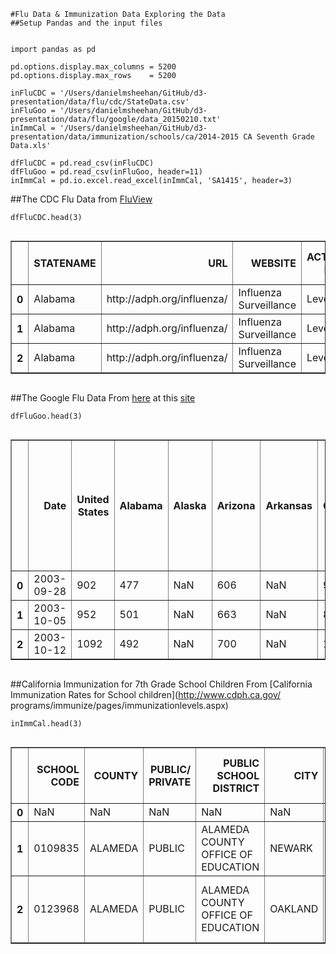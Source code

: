 

    #Flu Data & Immunization Data Exploring the Data
    ##Setup Pandas and the input files


    import pandas as pd
    
    pd.options.display.max_columns = 5200
    pd.options.display.max_rows    = 5200
    
    inFluCDC = '/Users/danielmsheehan/GitHub/d3-presentation/data/flu/cdc/StateData.csv'
    inFluGoo = '/Users/danielmsheehan/GitHub/d3-presentation/data/flu/google/data_20150210.txt'
    inImmCal = '/Users/danielmsheehan/GitHub/d3-presentation/data/immunization/schools/ca/2014-2015 CA Seventh Grade Data.xls'
    
    dfFluCDC = pd.read_csv(inFluCDC)
    dfFluGoo = pd.read_csv(inFluGoo, header=11)
    inImmCal = pd.io.excel.read_excel(inImmCal, 'SA1415', header=3)

##The CDC Flu Data
from [FluView](http://gis.cdc.gov/grasp/fluview/main.html)


    dfFluCDC.head(3)




<div style="max-height:1000px;max-width:1500px;overflow:auto;">
<table border="1" class="dataframe">
  <thead>
    <tr style="text-align: right;">
      <th></th>
      <th>STATENAME</th>
      <th>URL</th>
      <th>WEBSITE</th>
      <th>ACTIVITY LEVEL</th>
      <th>ACTIVITY LEVEL LABEL</th>
      <th>WEEKEND</th>
      <th>WEEK</th>
      <th>SEASON</th>
    </tr>
  </thead>
  <tbody>
    <tr>
      <th>0</th>
      <td> Alabama</td>
      <td> http://adph.org/influenza/</td>
      <td> Influenza Surveillance</td>
      <td> Level 1</td>
      <td> Minimal</td>
      <td> Oct-04-2008</td>
      <td> 40</td>
      <td> 2008-09</td>
    </tr>
    <tr>
      <th>1</th>
      <td> Alabama</td>
      <td> http://adph.org/influenza/</td>
      <td> Influenza Surveillance</td>
      <td> Level 1</td>
      <td> Minimal</td>
      <td> Oct-11-2008</td>
      <td> 41</td>
      <td> 2008-09</td>
    </tr>
    <tr>
      <th>2</th>
      <td> Alabama</td>
      <td> http://adph.org/influenza/</td>
      <td> Influenza Surveillance</td>
      <td> Level 1</td>
      <td> Minimal</td>
      <td> Oct-18-2008</td>
      <td> 42</td>
      <td> 2008-09</td>
    </tr>
  </tbody>
</table>
</div>



##The Google Flu Data
From [here](https://www.google.org/flutrends/us/data.txt) at this
[site](https://www.google.org/flutrends/us/#US)


    dfFluGoo.head(3)




<div style="max-height:1000px;max-width:1500px;overflow:auto;">
<table border="1" class="dataframe">
  <thead>
    <tr style="text-align: right;">
      <th></th>
      <th>Date</th>
      <th>United States</th>
      <th>Alabama</th>
      <th>Alaska</th>
      <th>Arizona</th>
      <th>Arkansas</th>
      <th>California</th>
      <th>Colorado</th>
      <th>Connecticut</th>
      <th>Delaware</th>
      <th>District of Columbia</th>
      <th>Florida</th>
      <th>Georgia</th>
      <th>Hawaii</th>
      <th>Idaho</th>
      <th>Illinois</th>
      <th>Indiana</th>
      <th>Iowa</th>
      <th>Kansas</th>
      <th>Kentucky</th>
      <th>Louisiana</th>
      <th>Maine</th>
      <th>Maryland</th>
      <th>Massachusetts</th>
      <th>Michigan</th>
      <th>Minnesota</th>
      <th>Mississippi</th>
      <th>Missouri</th>
      <th>Montana</th>
      <th>Nebraska</th>
      <th>Nevada</th>
      <th>New Hampshire</th>
      <th>New Jersey</th>
      <th>New Mexico</th>
      <th>New York</th>
      <th>North Carolina</th>
      <th>North Dakota</th>
      <th>Ohio</th>
      <th>Oklahoma</th>
      <th>Oregon</th>
      <th>Pennsylvania</th>
      <th>Rhode Island</th>
      <th>South Carolina</th>
      <th>South Dakota</th>
      <th>Tennessee</th>
      <th>Texas</th>
      <th>Utah</th>
      <th>Vermont</th>
      <th>Virginia</th>
      <th>Washington</th>
      <th>West Virginia</th>
      <th>Wisconsin</th>
      <th>Wyoming</th>
      <th>HHS Region 1 (CT, ME, MA, NH, RI, VT)</th>
      <th>HHS Region 2 (NJ, NY)</th>
      <th>HHS Region 3 (DE, DC, MD, PA, VA, WV)</th>
      <th>HHS Region 4 (AL, FL, GA, KY, MS, NC, SC, TN)</th>
      <th>HHS Region 5 (IL, IN, MI, MN, OH, WI)</th>
      <th>HHS Region 6 (AR, LA, NM, OK, TX)</th>
      <th>HHS Region 7 (IA, KS, MO, NE)</th>
      <th>HHS Region 8 (CO, MT, ND, SD, UT, WY)</th>
      <th>HHS Region 9 (AZ, CA, HI, NV)</th>
      <th>HHS Region 10 (AK, ID, OR, WA)</th>
      <th>Anchorage, AK</th>
      <th>Birmingham, AL</th>
      <th>Little Rock, AR</th>
      <th>Mesa, AZ</th>
      <th>Phoenix, AZ</th>
      <th>Scottsdale, AZ</th>
      <th>Tempe, AZ</th>
      <th>Tucson, AZ</th>
      <th>Berkeley, CA</th>
      <th>Fresno, CA</th>
      <th>Irvine, CA</th>
      <th>Los Angeles, CA</th>
      <th>Oakland, CA</th>
      <th>Sacramento, CA</th>
      <th>San Diego, CA</th>
      <th>San Francisco, CA</th>
      <th>San Jose, CA</th>
      <th>Santa Clara, CA</th>
      <th>Sunnyvale, CA</th>
      <th>Colorado Springs, CO</th>
      <th>Denver, CO</th>
      <th>Washington, DC</th>
      <th>Gainesville, FL</th>
      <th>Jacksonville, FL</th>
      <th>Miami, FL</th>
      <th>Orlando, FL</th>
      <th>Tampa, FL</th>
      <th>Atlanta, GA</th>
      <th>Roswell, GA</th>
      <th>Honolulu, HI</th>
      <th>Des Moines, IA</th>
      <th>Boise, ID</th>
      <th>Chicago, IL</th>
      <th>Indianapolis, IN</th>
      <th>Wichita, KS</th>
      <th>Lexington, KY</th>
      <th>Baton Rouge, LA</th>
      <th>New Orleans, LA</th>
      <th>Boston, MA</th>
      <th>Somerville, MA</th>
      <th>Baltimore, MD</th>
      <th>Grand Rapids, MI</th>
      <th>St Paul, MN</th>
      <th>Kansas City, MO</th>
      <th>Springfield, MO</th>
      <th>St Louis, MO</th>
      <th>Jackson, MS</th>
      <th>Cary, NC</th>
      <th>Charlotte, NC</th>
      <th>Durham, NC</th>
      <th>Greensboro, NC</th>
      <th>Raleigh, NC</th>
      <th>Lincoln, NE</th>
      <th>Omaha, NE</th>
      <th>Newark, NJ</th>
      <th>Albuquerque, NM</th>
      <th>Las Vegas, NV</th>
      <th>Reno, NV</th>
      <th>Albany, NY</th>
      <th>Buffalo, NY</th>
      <th>New York, NY</th>
      <th>Rochester, NY</th>
      <th>Cleveland, OH</th>
      <th>Columbus, OH</th>
      <th>Dayton, OH</th>
      <th>Oklahoma City, OK</th>
      <th>Tulsa, OK</th>
      <th>Beaverton, OR</th>
      <th>Eugene, OR</th>
      <th>Portland, OR</th>
      <th>Philadelphia, PA</th>
      <th>Pittsburgh, PA</th>
      <th>State College, PA</th>
      <th>Providence, RI</th>
      <th>Columbia, SC</th>
      <th>Greenville, SC</th>
      <th>Knoxville, TN</th>
      <th>Memphis, TN</th>
      <th>Nashville, TN</th>
      <th>Austin, TX</th>
      <th>Dallas, TX</th>
      <th>Ft Worth, TX</th>
      <th>Houston, TX</th>
      <th>Irving, TX</th>
      <th>Lubbock, TX</th>
      <th>Plano, TX</th>
      <th>San Antonio, TX</th>
      <th>Salt Lake City, UT</th>
      <th>Arlington, VA</th>
      <th>Norfolk, VA</th>
      <th>Reston, VA</th>
      <th>Richmond, VA</th>
      <th>Bellevue, WA</th>
      <th>Seattle, WA</th>
      <th>Spokane, WA</th>
      <th>Madison, WI</th>
      <th>Milwaukee, WI</th>
    </tr>
  </thead>
  <tbody>
    <tr>
      <th>0</th>
      <td> 2003-09-28</td>
      <td>  902</td>
      <td> 477</td>
      <td>NaN</td>
      <td> 606</td>
      <td>NaN</td>
      <td>  929</td>
      <td> 233</td>
      <td> 223</td>
      <td>NaN</td>
      <td>  927</td>
      <td> 587</td>
      <td> 514</td>
      <td>NaN</td>
      <td>NaN</td>
      <td> 677</td>
      <td> 544</td>
      <td> 303</td>
      <td> 272</td>
      <td> 420</td>
      <td> 1017</td>
      <td>NaN</td>
      <td> 1268</td>
      <td> 344</td>
      <td> 685</td>
      <td> 484</td>
      <td>NaN</td>
      <td> 349</td>
      <td>NaN</td>
      <td>NaN</td>
      <td>NaN</td>
      <td>NaN</td>
      <td> 695</td>
      <td>NaN</td>
      <td> 649</td>
      <td> 565</td>
      <td>NaN</td>
      <td> 616</td>
      <td> 1040</td>
      <td> 409</td>
      <td> 1186</td>
      <td>NaN</td>
      <td> 462</td>
      <td>NaN</td>
      <td> 551</td>
      <td> 1398</td>
      <td>NaN</td>
      <td>NaN</td>
      <td> 1112</td>
      <td> 588</td>
      <td>NaN</td>
      <td> 466</td>
      <td>NaN</td>
      <td> 322</td>
      <td> 666</td>
      <td> 1366</td>
      <td> 631</td>
      <td> 690</td>
      <td> 1385</td>
      <td> 385</td>
      <td> 266</td>
      <td>  878</td>
      <td> 624</td>
      <td>NaN</td>
      <td> 407</td>
      <td>NaN</td>
      <td>NaN</td>
      <td> 757</td>
      <td>NaN</td>
      <td> 585</td>
      <td> 598</td>
      <td>NaN</td>
      <td>NaN</td>
      <td>NaN</td>
      <td>  901</td>
      <td> 848</td>
      <td> 448</td>
      <td> 562</td>
      <td> 1003</td>
      <td> 731</td>
      <td> 990</td>
      <td> 602</td>
      <td>NaN</td>
      <td> 235</td>
      <td> 1153</td>
      <td> NaN</td>
      <td>NaN</td>
      <td> 373</td>
      <td> 609</td>
      <td> 461</td>
      <td> 519</td>
      <td>NaN</td>
      <td>  794</td>
      <td>NaN</td>
      <td>NaN</td>
      <td> 731</td>
      <td> 641</td>
      <td>NaN</td>
      <td>NaN</td>
      <td>NaN</td>
      <td> 1154</td>
      <td> 314</td>
      <td> 332</td>
      <td> 1505</td>
      <td>NaN</td>
      <td> 426</td>
      <td> 330</td>
      <td>NaN</td>
      <td> 391</td>
      <td>NaN</td>
      <td>NaN</td>
      <td> 561</td>
      <td> 521</td>
      <td>NaN</td>
      <td> 503</td>
      <td>NaN</td>
      <td> 314</td>
      <td> 540</td>
      <td>  NaN</td>
      <td> 843</td>
      <td>NaN</td>
      <td> 505</td>
      <td>NaN</td>
      <td> 579</td>
      <td> 406</td>
      <td> 466</td>
      <td> 437</td>
      <td>NaN</td>
      <td> 924</td>
      <td> 1034</td>
      <td>NaN</td>
      <td>NaN</td>
      <td> 444</td>
      <td> 1204</td>
      <td> 1122</td>
      <td>NaN</td>
      <td>NaN</td>
      <td>NaN</td>
      <td>NaN</td>
      <td>NaN</td>
      <td>NaN</td>
      <td> 425</td>
      <td> 1150</td>
      <td> 1200</td>
      <td>NaN</td>
      <td> 1412</td>
      <td> 1122</td>
      <td>NaN</td>
      <td>NaN</td>
      <td>  986</td>
      <td> 261</td>
      <td> 1066</td>
      <td> 948</td>
      <td>NaN</td>
      <td> 1035</td>
      <td>NaN</td>
      <td> 668</td>
      <td>NaN</td>
      <td> 622</td>
      <td> 452</td>
    </tr>
    <tr>
      <th>1</th>
      <td> 2003-10-05</td>
      <td>  952</td>
      <td> 501</td>
      <td>NaN</td>
      <td> 663</td>
      <td>NaN</td>
      <td>  849</td>
      <td> 251</td>
      <td> 243</td>
      <td>NaN</td>
      <td>  993</td>
      <td> 582</td>
      <td> 532</td>
      <td>NaN</td>
      <td>NaN</td>
      <td> 732</td>
      <td> 607</td>
      <td> 303</td>
      <td> 270</td>
      <td> 442</td>
      <td> 1096</td>
      <td>NaN</td>
      <td> 1374</td>
      <td> 362</td>
      <td> 748</td>
      <td> 514</td>
      <td>NaN</td>
      <td> 359</td>
      <td>NaN</td>
      <td>NaN</td>
      <td>NaN</td>
      <td>NaN</td>
      <td> 716</td>
      <td>NaN</td>
      <td> 725</td>
      <td> 660</td>
      <td>NaN</td>
      <td> 699</td>
      <td> 1065</td>
      <td> 409</td>
      <td> 1176</td>
      <td>NaN</td>
      <td> 478</td>
      <td>NaN</td>
      <td> 597</td>
      <td> 1517</td>
      <td>NaN</td>
      <td>NaN</td>
      <td> 1198</td>
      <td> 624</td>
      <td>NaN</td>
      <td> 504</td>
      <td>NaN</td>
      <td> 381</td>
      <td> 711</td>
      <td> 1335</td>
      <td> 652</td>
      <td> 775</td>
      <td> 1613</td>
      <td> 400</td>
      <td> 271</td>
      <td>  853</td>
      <td> 688</td>
      <td>NaN</td>
      <td> 402</td>
      <td>NaN</td>
      <td>NaN</td>
      <td> 796</td>
      <td>NaN</td>
      <td> 608</td>
      <td> 674</td>
      <td>NaN</td>
      <td>NaN</td>
      <td>NaN</td>
      <td>  891</td>
      <td> 888</td>
      <td> 436</td>
      <td> 840</td>
      <td> 1115</td>
      <td> 740</td>
      <td> 915</td>
      <td> 594</td>
      <td>NaN</td>
      <td> 270</td>
      <td> 1310</td>
      <td> NaN</td>
      <td>NaN</td>
      <td> 386</td>
      <td> 663</td>
      <td> 581</td>
      <td> 484</td>
      <td>NaN</td>
      <td>  877</td>
      <td>NaN</td>
      <td>NaN</td>
      <td> 850</td>
      <td> 657</td>
      <td>NaN</td>
      <td>NaN</td>
      <td>NaN</td>
      <td> 1162</td>
      <td> 323</td>
      <td> 375</td>
      <td> 1535</td>
      <td>NaN</td>
      <td> 423</td>
      <td> 316</td>
      <td>NaN</td>
      <td> 397</td>
      <td>NaN</td>
      <td>NaN</td>
      <td> 673</td>
      <td> 536</td>
      <td>NaN</td>
      <td> 586</td>
      <td>NaN</td>
      <td> 331</td>
      <td> 549</td>
      <td>  NaN</td>
      <td> 831</td>
      <td>NaN</td>
      <td> 508</td>
      <td>NaN</td>
      <td> 730</td>
      <td> 483</td>
      <td> 535</td>
      <td> 415</td>
      <td>NaN</td>
      <td> 894</td>
      <td> 1042</td>
      <td>NaN</td>
      <td>NaN</td>
      <td> 471</td>
      <td> 1124</td>
      <td> 1193</td>
      <td>NaN</td>
      <td>NaN</td>
      <td>NaN</td>
      <td>NaN</td>
      <td>NaN</td>
      <td>NaN</td>
      <td> 468</td>
      <td> 1331</td>
      <td> 1487</td>
      <td>NaN</td>
      <td> 2057</td>
      <td> 1208</td>
      <td>NaN</td>
      <td>NaN</td>
      <td>  989</td>
      <td> 249</td>
      <td> 1249</td>
      <td> 963</td>
      <td>NaN</td>
      <td> 1135</td>
      <td>NaN</td>
      <td> 787</td>
      <td>NaN</td>
      <td> 626</td>
      <td> 449</td>
    </tr>
    <tr>
      <th>2</th>
      <td> 2003-10-12</td>
      <td> 1092</td>
      <td> 492</td>
      <td>NaN</td>
      <td> 700</td>
      <td>NaN</td>
      <td> 1032</td>
      <td> 283</td>
      <td> 261</td>
      <td>NaN</td>
      <td> 1033</td>
      <td> 606</td>
      <td> 557</td>
      <td>NaN</td>
      <td>NaN</td>
      <td> 799</td>
      <td> 637</td>
      <td> 312</td>
      <td> 280</td>
      <td> 460</td>
      <td> 1144</td>
      <td>NaN</td>
      <td> 1445</td>
      <td> 372</td>
      <td> 791</td>
      <td> 588</td>
      <td>NaN</td>
      <td> 381</td>
      <td>NaN</td>
      <td>NaN</td>
      <td>NaN</td>
      <td>NaN</td>
      <td> 815</td>
      <td>NaN</td>
      <td> 739</td>
      <td> 861</td>
      <td>NaN</td>
      <td> 729</td>
      <td> 1122</td>
      <td> 428</td>
      <td> 1340</td>
      <td>NaN</td>
      <td> 521</td>
      <td>NaN</td>
      <td> 670</td>
      <td> 2010</td>
      <td>NaN</td>
      <td>NaN</td>
      <td> 1343</td>
      <td> 777</td>
      <td>NaN</td>
      <td> 538</td>
      <td>NaN</td>
      <td> 410</td>
      <td> 819</td>
      <td> 1411</td>
      <td> 735</td>
      <td> 760</td>
      <td> 2089</td>
      <td> 422</td>
      <td> 285</td>
      <td> 1102</td>
      <td> 791</td>
      <td>NaN</td>
      <td> 428</td>
      <td>NaN</td>
      <td>NaN</td>
      <td> 766</td>
      <td>NaN</td>
      <td> 629</td>
      <td> 731</td>
      <td>NaN</td>
      <td>NaN</td>
      <td>NaN</td>
      <td> 1165</td>
      <td> 839</td>
      <td> 468</td>
      <td> 938</td>
      <td> 1311</td>
      <td> 826</td>
      <td> 989</td>
      <td> 609</td>
      <td>NaN</td>
      <td> 257</td>
      <td> 1309</td>
      <td> 641</td>
      <td>NaN</td>
      <td> 370</td>
      <td> 615</td>
      <td> 567</td>
      <td> 497</td>
      <td>NaN</td>
      <td> 1030</td>
      <td>NaN</td>
      <td>NaN</td>
      <td> 799</td>
      <td> 685</td>
      <td>NaN</td>
      <td>NaN</td>
      <td>NaN</td>
      <td> 1274</td>
      <td> 369</td>
      <td> 447</td>
      <td> 1549</td>
      <td>NaN</td>
      <td> 457</td>
      <td> 343</td>
      <td>NaN</td>
      <td> 408</td>
      <td>NaN</td>
      <td>NaN</td>
      <td> 738</td>
      <td> 521</td>
      <td>NaN</td>
      <td> 838</td>
      <td>NaN</td>
      <td> 373</td>
      <td> 575</td>
      <td> 1068</td>
      <td> 824</td>
      <td>NaN</td>
      <td> 555</td>
      <td>NaN</td>
      <td> 652</td>
      <td> 476</td>
      <td> 671</td>
      <td> 442</td>
      <td>NaN</td>
      <td> 922</td>
      <td> 1089</td>
      <td>NaN</td>
      <td>NaN</td>
      <td> 574</td>
      <td> 1249</td>
      <td> 1306</td>
      <td>NaN</td>
      <td>NaN</td>
      <td>NaN</td>
      <td>NaN</td>
      <td>NaN</td>
      <td>NaN</td>
      <td> 497</td>
      <td> 1492</td>
      <td> 1869</td>
      <td>NaN</td>
      <td> 3770</td>
      <td> 1191</td>
      <td>NaN</td>
      <td>NaN</td>
      <td> 1463</td>
      <td> 295</td>
      <td> 1289</td>
      <td> 970</td>
      <td>NaN</td>
      <td> 1170</td>
      <td>NaN</td>
      <td> 994</td>
      <td>NaN</td>
      <td> 661</td>
      <td> 437</td>
    </tr>
  </tbody>
</table>
</div>



##California Immunization for 7th Grade School Children
From [California Immunization Rates for School children](http://www.cdph.ca.gov/
programs/immunize/pages/immunizationlevels.aspx)


    inImmCal.head(3)




<div style="max-height:1000px;max-width:1500px;overflow:auto;">
<table border="1" class="dataframe">
  <thead>
    <tr style="text-align: right;">
      <th></th>
      <th>SCHOOL CODE</th>
      <th>COUNTY</th>
      <th>PUBLIC/  PRIVATE</th>
      <th>PUBLIC SCHOOL DISTRICT</th>
      <th>CITY</th>
      <th>SCHOOL NAME</th>
      <th>ENROLLMENT</th>
      <th>UP-TO-DATE†</th>
      <th>Unnamed: 8</th>
      <th>PME**</th>
      <th>Unnamed: 10</th>
      <th>PBE§ </th>
      <th>Unnamed: 12</th>
      <th>HEALTH CARE PRACTITIONER COUNSELED PBE§§ </th>
      <th>Unnamed: 14</th>
      <th>RELIGIOUS PBE§§§ </th>
      <th>Unnamed: 16</th>
      <th>REPORTED§§§§</th>
    </tr>
  </thead>
  <tbody>
    <tr>
      <th>0</th>
      <td>     NaN</td>
      <td>     NaN</td>
      <td>    NaN</td>
      <td>                                NaN</td>
      <td>     NaN</td>
      <td>                                     NaN</td>
      <td> NaN</td>
      <td>   #</td>
      <td>     %</td>
      <td>   #</td>
      <td>   %</td>
      <td>   #</td>
      <td>    %</td>
      <td>   #</td>
      <td>   %</td>
      <td>   #</td>
      <td>    %</td>
      <td> NaN</td>
    </tr>
    <tr>
      <th>1</th>
      <td> 0109835</td>
      <td> ALAMEDA</td>
      <td> PUBLIC</td>
      <td> ALAMEDA COUNTY OFFICE OF EDUCATION</td>
      <td>  NEWARK</td>
      <td>                     FAME PUBLIC CHARTER</td>
      <td>  88</td>
      <td>  86</td>
      <td> 97.73</td>
      <td>   0</td>
      <td>   0</td>
      <td>   2</td>
      <td> 2.27</td>
      <td>   0</td>
      <td>   0</td>
      <td>   2</td>
      <td> 2.27</td>
      <td>   Y</td>
    </tr>
    <tr>
      <th>2</th>
      <td> 0123968</td>
      <td> ALAMEDA</td>
      <td> PUBLIC</td>
      <td> ALAMEDA COUNTY OFFICE OF EDUCATION</td>
      <td> OAKLAND</td>
      <td> COMMUNITY SCHOOL FOR CREATIVE EDUCATION</td>
      <td>    </td>
      <td> NaN</td>
      <td>   NaN</td>
      <td> NaN</td>
      <td> NaN</td>
      <td> NaN</td>
      <td>  NaN</td>
      <td> NaN</td>
      <td> NaN</td>
      <td> NaN</td>
      <td>  NaN</td>
      <td>   N</td>
    </tr>
  </tbody>
</table>
</div>




    
